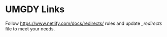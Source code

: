 # UMGDY Links
Follow https://www.netlify.com/docs/redirects/ rules and update *_redirects* file to meet your needs.
